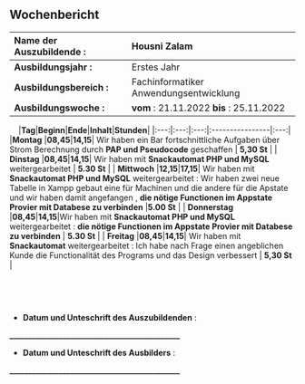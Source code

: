 ## Wochenbericht

| **Name der Auszubildende :** | Housni Zalam |
|:--------|:--------|
| **Ausbildungsjahr :** | Erstes Jahr |
| **Ausbildungsbereich :** | Fachinformatiker Anwendungsentwicklung |
| **Ausbildungswoche :** | **vom** : 21.11.2022 **bis** : 25.11.2022 |

&nbsp;
&nbsp;
|**Tag**|**Beginn**|**Ende**|**Inhalt**|**Stunden**|
|:---:|:---:|:---:|:----------------|:---:|
|**Montag** |**08,45**|**14,15**|  Wir haben ein Bar fortschnittliche  Aufgaben über Strom Berechnung durch **PAP und Pseudocode** geschaffen | **5,30 St** |
| **Dinstag** |**08,45**|**14,15**| Wir haben mit **Snackautomat PHP und MySQL** weitergearbeitet | **5.30 St**  |
| **Mittwoch** |**12,15**|**17,15**| Wir haben mit **Snackautomat PHP und MySQL** weitergearbeitet : Wir haben zwei neue Tabelle in Xampp gebaut eine für Machinen und die andere für die Apstate und wir haben damit angefangen , **die nötige Functionen im Appstate Provier mit Databese zu verbinden** |**5.00 St** |
| **Donnerstag** |**08,45**|**14,15**|Wir haben mit **Snackautomat PHP und MySQL** weitergearbeitet : **die nötige Functionen im Appstate Provier mit Databese zu verbinden**  | **5.30 St** |
| **Freitag** |**08,45**|**14,15**| Wir haben mit **Snackautomat** weitergearbeitet : Ich habe  nach Frage einen angeblichen Kunde die Functionalität des Programs und das Design verbessert | **5,30 St** |

&nbsp;

&nbsp;

* **Datum und Unteschrift des Auszubildenden** :
&nbsp;
&nbsp;

**_____________________________________________**
&nbsp;
&nbsp;

* **Datum und Unteschrift des Ausbilders** :
&nbsp;
&nbsp;

**_____________________________________________**
